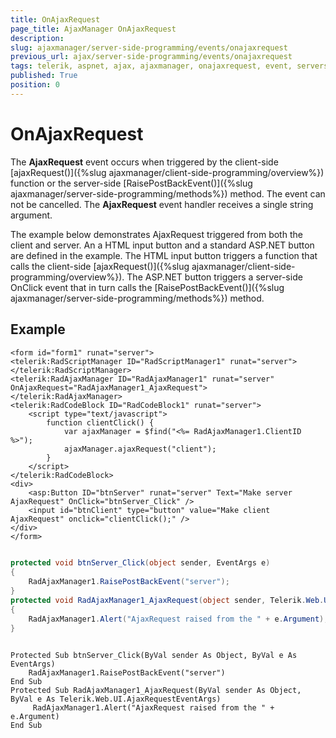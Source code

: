 ```yaml
---
title: OnAjaxRequest
page_title: AjaxManager OnAjaxRequest
description: 
slug: ajaxmanager/server-side-programming/events/onajaxrequest
previous_url: ajax/server-side-programming/events/onajaxrequest
tags: telerik, aspnet, ajax, ajaxmanager, onajaxrequest, event, serverside, programming
published: True
position: 0
---
```


# OnAjaxRequest



The **AjaxRequest** event occurs when triggered by the client-side [ajaxRequest()]({%slug ajaxmanager/client-side-programming/overview%}) function or the server-side [RaisePostBackEvent()]({%slug ajaxmanager/server-side-programming/methods%}) method. The event can not be cancelled. The **AjaxRequest** event handler receives a single string argument.

The example below demonstrates AjaxRequest triggered from both the client and server. An a HTML input button and a standard ASP.NET button are defined in the example. The HTML input button triggers a function that calls the client-side [ajaxRequest()]({%slug ajaxmanager/client-side-programming/overview%}). The ASP.NET button triggers a server-side OnClick event that in turn calls the [RaisePostBackEvent()]({%slug ajaxmanager/server-side-programming/methods%}) method.

## Example

````ASP.NET
<form id="form1" runat="server">
<telerik:RadScriptManager ID="RadScriptManager1" runat="server">
</telerik:RadScriptManager>
<telerik:RadAjaxManager ID="RadAjaxManager1" runat="server" OnAjaxRequest="RadAjaxManager1_AjaxRequest">
</telerik:RadAjaxManager>
<telerik:RadCodeBlock ID="RadCodeBlock1" runat="server">
	<script type="text/javascript">
	    function clientClick() {
	        var ajaxManager = $find("<%= RadAjaxManager1.ClientID %>");
	        ajaxManager.ajaxRequest("client");
	    }
	</script>
</telerik:RadCodeBlock>
<div>
	<asp:Button ID="btnServer" runat="server" Text="Make server AjaxRequest" OnClick="btnServer_Click" />
	<input id="btnClient" type="button" value="Make client AjaxRequest" onclick="clientClick();" />
</div>
</form>
````





````C#
	
protected void btnServer_Click(object sender, EventArgs e)
{
	RadAjaxManager1.RaisePostBackEvent("server");
}
protected void RadAjaxManager1_AjaxRequest(object sender, Telerik.Web.UI.AjaxRequestEventArgs e)
{
	RadAjaxManager1.Alert("AjaxRequest raised from the " + e.Argument);
}
	
````
````VB
Protected Sub btnServer_Click(ByVal sender As Object, ByVal e As EventArgs)
	RadAjaxManager1.RaisePostBackEvent("server")
End Sub
Protected Sub RadAjaxManager1_AjaxRequest(ByVal sender As Object, ByVal e As Telerik.Web.UI.AjaxRequestEventArgs)
	 RadAjaxManager1.Alert("AjaxRequest raised from the " + e.Argument)
End Sub
````

